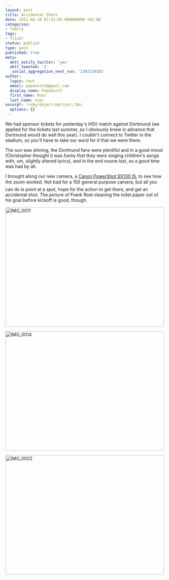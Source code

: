 ```yaml
---
layout: post
title: Accidental Shots
date: 2011-04-10 07:51:03.000000000 +02:00
categories:
- family
tags:
- flickr
status: publish
type: post
published: true
meta:
  aktt_notify_twitter: 'yes'
  aktt_tweeted: '1'
  _social_aggregation_next_run: '1392139102'
author:
  login: root
  email: papascott@gmail.com
  display_name: PapaScott
  first_name: Root
  last_name: User
excerpt: !ruby/object:Hpricot::Doc
  options: {}
---
```

<p>We had sponsor tickets for yesterday's HSV match against Dortmund (we applied for the tickets last summer, so I obviously knew in advance that Dortmund would do well this year). I couldn't connect to Twitter in the stadium, so you'll have to take our word for it that we were there.</p>
<p>The sun was shining, the Dortmund fans were plentiful and in a good mood (Christopher thought it was funny that they were singing children's songs with, um, slightly altered lyrics), and in the end noone lost, so a good time was had by all.</p>
<p>I brought along our new camera, a <a href="http://www.amazon.de/gp/product/B004026PE4/ref=as_li_ss_tl?ie=UTF8&tag=papascott-21&linkCode=as2&camp=1638&creative=19454&creativeASIN=B004026PE4">Canon PowerShot SX130 IS</a>, to see how the zoom worked. Not bad for a 150 general purpose camera, but all you can do is point at a spot, hope for the action to get there, and get an accidental shot. The picture of Frank Rost cleaning the toilet paper out of his goal before kickoff is good, though.</p>
<p><a href="http://www.flickr.com/photos/51035717986@N01/5604870569" title="View 'IMG_0011' on Flickr.com"><img border="0" alt="IMG_0011" width="500" src="6.static.flickr.com/5190/5604870569_526e41babc.jpg" height="375" /></a></p>
<p><a href="http://www.flickr.com/photos/51035717986@N01/5604871173" title="View 'IMG_0014' on Flickr.com"><img border="0" alt="IMG_0014" width="500" src="6.static.flickr.com/5224/5604871173_54bb37e3ed.jpg" height="375" /></a></p>
<p><a href="http://www.flickr.com/photos/51035717986@N01/5604872537" title="View 'IMG_0022' on Flickr.com"><img border="0" alt="IMG_0022" width="500" src="6.static.flickr.com/5066/5604872537_dfb8d5851e.jpg" height="375" /></a></p>
